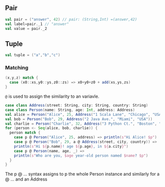 ## Pair
```scala
val pair = ("answer", 42) // pair: (String,Int) =(answer,42)
val label=pair._1 // "answer"
val value = pair._2
```

## Tuple
```scala
val tuple = ("a","b","c")
```
### Matching
```scala
(x,y,z) match {
  case (x0::xs,y0::ys,z0::zs) => x0+y0+z0 + add(xs,ys,zs)
}
```

`@` is used to assign the similarity to an variavle.

```scala
case class Address(street: String, city: String, country: String)
case class Person(name: String, age: Int, address: Address)
val alice = Person("Alice", 25, Address("1 Scala Lane", "Chicago", "USA"))
val bob = Person("Bob", 29, Address("2 Java Ave.", "Miami", "USA"))
val charlie = Person("Charlie", 32, Address("3 Python Ct.", "Boston", "USA"))
for (person <- Seq(alice, bob, charlie)) {
  person match {
    case p @ Person("Alice", 25, address) => println(s"Hi Alice! $p")
    case p @ Person("Bob", 29, a @ Address(street, city, country)) =>
    println(s"Hi ${p.name}! age ${p.age}, in ${a.city}")
    case p @ Person(name, age, _) =>
    println(s"Who are you, $age year-old person named $name? $p")
  }
}
```
The p @ … syntax assigns to p the whole Person instance and similarly for a @ … and
an Address




